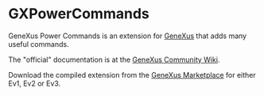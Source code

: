 # GXPowerCommands
GeneXus Power Commands is an extension for [GeneXus](http://genexus.com/) that adds many useful commands.

The "official" documentation is at the [GeneXus Community Wiki](http://wiki.genexus.com/commwiki/servlet/wiki?GXPowerCommands,).

Download the compiled extension from the [GeneXus Marketplace](http://marketplace.genexus.com/viewproduct.aspx?225) for either Ev1, Ev2 or Ev3.
